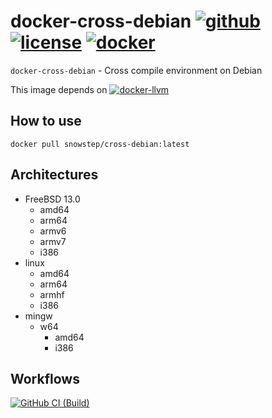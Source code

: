 # docker-cross-debian [![github][github-repo-image]][github-repo-url] [![license][license-image]][license-url] [![docker][docker-image]][docker-url]

`docker-cross-debian` - Cross compile environment on Debian

This image depends on [![`docker-llvm`][docker-llvm-image]][docker-llvm-url]

## How to use

```shell
docker pull snowstep/cross-debian:latest
```

## Architectures

- FreeBSD 13.0
  - amd64
  - arm64
  - armv6
  - armv7
  - i386
- linux
  - amd64
  - arm64
  - armhf
  - i386
- mingw
  - w64
    - amd64
    - i386

## Workflows

[![GitHub CI (Build)][github-build-image]][github-build-url]

[docker-image]:https://img.shields.io/docker/v/snowstep/cross-debian?logo=docker
[docker-llvm-image]:https://img.shields.io/docker/v/snowstep/llvm?label=snowstep%2Fdocker-llvm&logo=docker
[docker-llvm-url]:https://hub.docker.com/r/snowstep/llvm
[docker-url]:https://hub.docker.com/r/snowstep/cross-debian
[github-build-image]:https://github.com/kei-g/docker-cross-debian/actions/workflows/build.yml/badge.svg
[github-build-url]:https://github.com/kei-g/docker-cross-debian/actions/workflows/build.yml
[github-repo-image]:https://img.shields.io/badge/github-kei--g%2Fdocker--cross--debian-brightgreen?logo=github
[github-repo-url]:https://github.com/kei-g/docker-cross-debian
[license-image]:https://img.shields.io/github/license/kei-g/docker-cross-debian
[license-url]:https://github.com/kei-g/docker-cross-debian/blob/main/LICENSE
